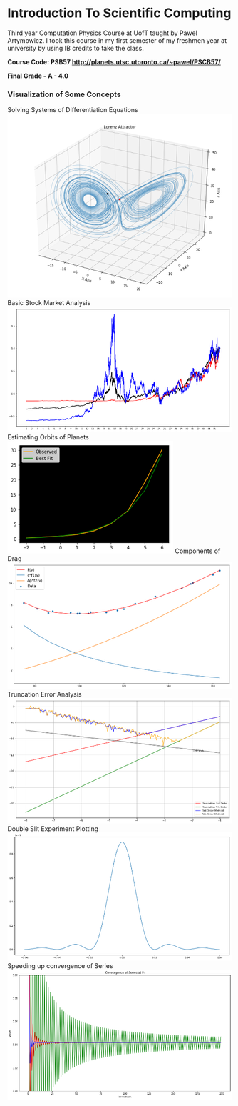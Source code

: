 # Introduction To Scientific Computing

Third year Computation Physics Course at UofT taught by Pawel Artymowicz. I took this course in my first semester of my freshmen year at university by using IB credits to take the class.

**Course Code: PSB57 http://planets.utsc.utoronto.ca/~pawel/PSCB57/**

**Final Grade - A - 4.0**

### Visualization of Some Concepts

Solving Systems of Differentiation Equations
![lorenz](/docs/images/lorenz.png)
Basic Stock Market Analysis
![stocks](/docs/images/stocks.png)
Estimating Orbits of Planets
![orbits](/docs/images/orbits.png)
Components of Drag
![drag](/docs/images/drag.png)
Truncation Error Analysis
![truncation](/docs/images/truncation.png)
Double Slit Experiment Plotting
![waves](/docs/images/waves.png)
Speeding up convergence of Series
![series](/docs/images/series.png)
